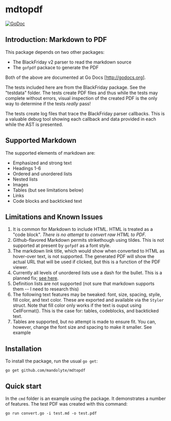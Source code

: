 # mdtopdf

[![GoDoc](https://godoc.org/github.com/mandolyte/mdtopdf?status.svg)](https://godoc.org/github.com/mandolyte/mdtopdf)

## Introduction: Markdown to PDF

This package depends on two other packages:

- The BlackFriday v2 parser to read the markdown source
- The `gofpdf` packace to generate the PDF

Both of the above are documented at Go Docs [http://godocs.org].

The tests included here are from the BlackFriday package.
See the "testdata" folder.
The tests create PDF files and thus while the tests may complete
without errors, visual inspection of the created PDF is the
only way to determine if the tests _really_ pass!

The tests create log files that trace the BlackFriday parser
callbacks. This is a valuable debug tool showing each callback
and data provided in each while the AST is presented.

## Supported Markdown

The supported elements of markdown are:

- Emphasized and strong text
- Headings 1-6
- Ordered and unordered lists
- Nested lists
- Images
- Tables (but see limitations below)
- Links
- Code blocks and backticked text

## Limitations and Known Issues

1. It is common for Markdown to include HTML. HTML is treated as a "code block". _There is no attempt to convert raw HTML to PDF._
2. Github-flavored Markdown permits strikethough using tildes. This is not supported at present by `gofpdf` as a font style.
3. The markdown link title, which would show when converted to HTML as hover-over text, is not supported. The generated PDF will show the actual URL that will be used if clicked, but this is a function of the PDF viewer.
4. Currently all levels of unordered lists use a dash for the bullet.
   This is a planned fix; [see here](https://github.com/mandolyte/mdtopdf/issues/1).
5. Definition lists are not supported (not sure that markdown supports them -- I need to research this)
6. The following text features may be tweaked: font, size, spacing, styile, fill color, and text color. These are exported and available via the `Styler` struct. Note that fill color only works if the text is ouput using CellFormat(). This is the case for: tables, codeblocks, and backticked text.
7. Tables are supported, but no attempt is made to ensure fit. You can, however, change the font size and spacing to make it smaller. See example

## Installation

To install the package, run the usual `go get`:

```
go get github.com/mandolyte/mdtopdf
```

## Quick start

In the `cmd` folder is an example using the package. It demonstrates
a number of features. The test PDF was created with this command:

```
go run convert.go -i test.md -o test.pdf
```
